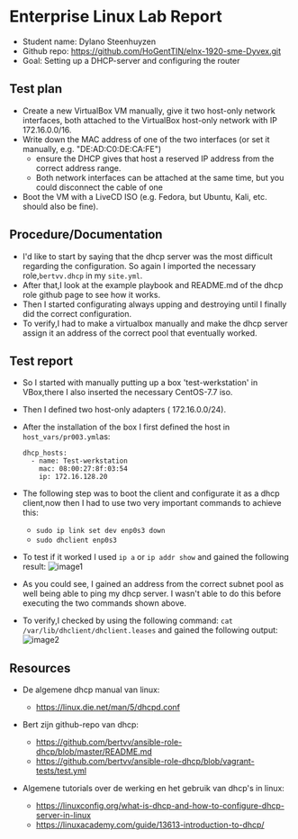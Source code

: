 # Enterprise Linux Lab Report

- Student name: Dylano Steenhuyzen 
- Github repo: <https://github.com/HoGentTIN/elnx-1920-sme-Dyvex.git>
- Goal: Setting up a DHCP-server and configuring the router

## Test plan
- Create a new VirtualBox VM manually, give it two host-only network interfaces, both attached to the VirtualBox host-only network with IP 172.16.0.0/16.
- Write down the MAC address of one of the two interfaces (or set it manually, e.g. "DE:AD:C0:DE:CA:FE")
     * ensure the DHCP gives that host a reserved IP address from the correct address range.
     * Both network interfaces can be attached at the same time, but you could disconnect the cable of one
- Boot the VM with a LiveCD ISO (e.g. Fedora, but Ubuntu, Kali, etc. should also be fine).

## Procedure/Documentation
- I'd like to start by saying that the dhcp server was the most difficult regarding the configuration. So again I imported the necessary role,`bertvv.dhcp` in my `site.yml`.
- After that,I look at the example playbook and README.md of the dhcp role github page to see how it works.
- Then I started configurating always upping and destroying until I finally did the correct configuration.
- To verify,I had to make a virtualbox manually and make the dhcp server assign it an address of the correct pool that eventually worked.

## Test report
- So I started with manually putting up a box 'test-werkstation' in VBox,there I also inserted the necessary CentOS-7.7 iso.
- Then I defined two host-only adapters ( 172.16.0.0/24).
- After the installation of the box I first defined the host in `host_vars/pr003.yml`as:
    ```
    dhcp_hosts:
      - name: Test-werkstation
        mac: 08:00:27:8f:03:54
        ip: 172.16.128.20
    ```
- The following step was to boot the client and configurate it as a dhcp client,now then I had to use two very important commands to achieve this:
    * `sudo ip link set dev enp0s3 down`
    * `sudo dhclient enp0s3`
- To test if it worked I used `ip a` or `ip addr show` and gained the following result:
 ![image1](https://github.com/HoGentTIN/elnx-1920-sme-Dyvex/blob/master/report/Images/pr003/pr003_juisteip.png)
 
 - As you could see, I gained an address from the correct subnet pool as well being able to ping my dhcp server. I wasn't able to do this before executing the two commands shown above.
 
 - To verify,I checked by using the following command: `cat /var/lib/dhclient/dhclient.leases` and gained the following output:
![image2](https://github.com/HoGentTIN/elnx-1920-sme-Dyvex/blob/master/report/Images/pr003/pr003_leases.png)

## Resources
* De algemene dhcp manual van linux:    
    - https://linux.die.net/man/5/dhcpd.conf        

* Bert zijn github-repo van dhcp:
    - https://github.com/bertvv/ansible-role-dhcp/blob/master/README.md 
    - https://github.com/bertvv/ansible-role-dhcp/blob/vagrant-tests/test.yml

* Algemene tutorials over de werking en het gebruik van dhcp's in linux:
    - https://linuxconfig.org/what-is-dhcp-and-how-to-configure-dhcp-server-in-linux
    - https://linuxacademy.com/guide/13613-introduction-to-dhcp/
